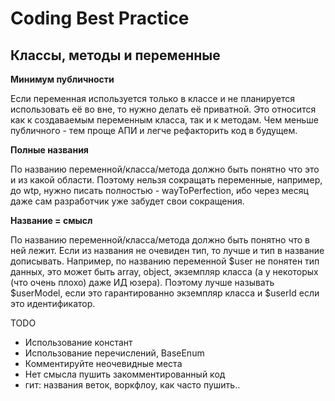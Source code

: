 # Coding Best Practice

## Классы, методы и переменные

**Минимум публичности**

Если переменная используется только в классе и не планируется использовать её во вне, то нужно делать её приватной.
Это относится как к создаваемым переменным класса, так и к методам. Чем меньше публичного - тем проще АПИ и легче
рефакторить код в будущем.

**Полные названия**

По названию переменной/класса/метода должно быть понятно что это и из какой области. Поэтому нельзя сокращать
переменные, например, до wtp, нужно писать полностью - wayToPerfection, ибо через месяц даже сам разработчик уже
забудет свои сокращения.

**Название = смысл**

По названию переменной/класса/метода должно быть понятно что в ней лежит. Если из названия не очевиден тип, то лучше
и тип в название дописывать. Например, по названию переменной $user не понятен тип данных, это может быть array,
object, экземпляр класса (а у некоторых (что очень плохо) даже ИД юзера). Поэтому лучше называть $userModel, если
это гарантированно экземпляр класса и $userId если это идентификатор.

TODO
- Использование констант
- Использование перечислений, BaseEnum
- Комментируйте неочевидные места
- Нет смысла пушить закомментированный код
- гит: названия веток, воркфлоу, как часто пушить..
